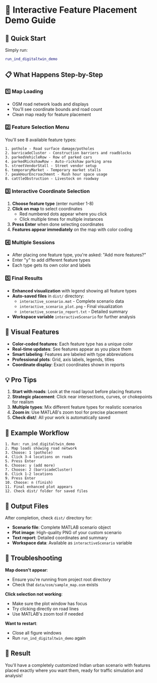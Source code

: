 # 🎯 Interactive Feature Placement Demo Guide

## 🚀 Quick Start

Simply run:
```matlab
run_ind_digitaltwin_demo
```

## 📋 What Happens Step-by-Step

### 1️⃣ **Map Loading**
- OSM road network loads and displays
- You'll see coordinate bounds and road count
- Clean map ready for feature placement

### 2️⃣ **Feature Selection Menu**
You'll see 8 available feature types:
```
1. pothole - Road surface damage/potholes
2. barricadeCluster - Construction barriers and roadblocks  
3. parkedVehicleRow - Row of parked cars
4. parkedRickshawRow - Auto-rickshaw parking area
5. streetVendorStall - Street vendor setup
6. temporaryMarket - Temporary market stalls
7. peakHourEncroachment - Rush hour space usage
8. cattleObstruction - Livestock on roadway
```

### 3️⃣ **Interactive Coordinate Selection**
1. **Choose feature type** (enter number 1-8)
2. **Click on map** to select coordinates
   - Red numbered dots appear where you click
   - Click multiple times for multiple instances
3. **Press Enter** when done selecting coordinates
4. **Features appear immediately** on the map with color coding

### 4️⃣ **Multiple Sessions**
- After placing one feature type, you're asked: "Add more features?"
- Enter "y" to add different feature types
- Each type gets its own color and labels

### 5️⃣ **Final Results**
- **Enhanced visualization** with legend showing all feature types
- **Auto-saved files** in `dist/` directory:
  - `interactive_scenario.mat` - Complete scenario data
  - `interactive_scenario_plot.png` - Final visualization
  - `interactive_scenario_report.txt` - Detailed summary
- **Workspace variable** `interactiveScenario` for further analysis

## 🎨 Visual Features

- **Color-coded features**: Each feature type has a unique color
- **Real-time updates**: See features appear as you place them
- **Smart labeling**: Features are labeled with type abbreviations
- **Professional plots**: Grid, axis labels, legends, titles
- **Coordinate display**: Exact coordinates shown in reports

## 💡 Pro Tips

1. **Start with roads**: Look at the road layout before placing features
2. **Strategic placement**: Click near intersections, curves, or chokepoints for realism
3. **Multiple types**: Mix different feature types for realistic scenarios
4. **Zoom in**: Use MATLAB's zoom tool for precise placement
5. **Check dist/**: All your work is automatically saved

## 🎯 Example Workflow

```
1. Run: run_ind_digitaltwin_demo
2. Map loads showing road network
3. Choose: 1 (pothole)
4. Click 3-4 locations on roads
5. Press Enter
6. Choose: y (add more)
7. Choose: 2 (barricadeCluster) 
8. Click 1-2 locations
9. Press Enter
10. Choose: n (finish)
11. Final enhanced plot appears
12. Check dist/ folder for saved files
```

## 📁 Output Files

After completion, check `dist/` directory for:
- **Scenario file**: Complete MATLAB scenario object
- **Plot image**: High-quality PNG of your custom scenario  
- **Text report**: Detailed coordinates and summary
- **Workspace data**: Available as `interactiveScenario` variable

## 🔧 Troubleshooting

**Map doesn't appear**: 
- Ensure you're running from project root directory
- Check that `data/osm/sample_map.osm` exists

**Click selection not working**:
- Make sure the plot window has focus
- Try clicking directly on road lines
- Use MATLAB's zoom tool if needed

**Want to restart**:
- Close all figure windows
- Run `run_ind_digitaltwin_demo` again

## 🎉 Result

You'll have a completely customized Indian urban scenario with features placed exactly where you want them, ready for traffic simulation and analysis!